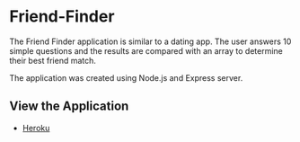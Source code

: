 # Friend-Finder

The Friend Finder application is similar to a dating app. The user answers 10 simple questions and the results are compared with an array to determine their best friend match.

The application was created using Node.js and Express server.

## View the Application

* [Heroku](https://peaceful-stream-91990.herokuapp.com/)


